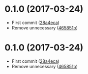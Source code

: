 <a name="0.1.0"></a>
# 0.1.0 (2017-03-24)

* First commit ([28a4eca](https://github.com/kikobeats/material-colors-scss/commit/28a4eca))
* Remove unnecessary ([465851b](https://github.com/kikobeats/material-colors-scss/commit/465851b))



<a name="0.1.0"></a>
# 0.1.0 (2017-03-24)

* First commit ([28a4eca](https://github.com/kikobeats/material-colors-scss/commit/28a4eca))
* Remove unnecessary ([465851b](https://github.com/kikobeats/material-colors-scss/commit/465851b))



